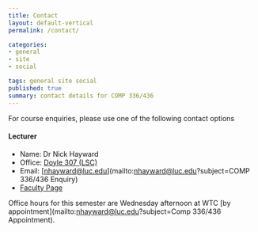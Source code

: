 ```yaml
---
title: Contact
layout: default-vertical
permalink: /contact/

categories:
- general
- site
- social

tags: general site social
published: true
summary: contact details for COMP 336/436
---
```


For course enquiries, please use one of the following contact options

#### Lecturer

* Name: Dr Nick Hayward
* Office: [Doyle 307 (LSC)](http://www.luc.edu/media/lucedu/lsc.pdf)
* Email: [nhayward@luc.edu](mailto:nhayward@luc.edu?subject=COMP 336/436 Enquiry)
* [Faculty Page](http://www.luc.edu/cs/people/ftfaculty/haywardnicholas.shtml)

Office hours for this semester are Wednesday afternoon at WTC [by appointment](mailto:nhayward@luc.edu?subject=Comp 336/436 Appointment).
